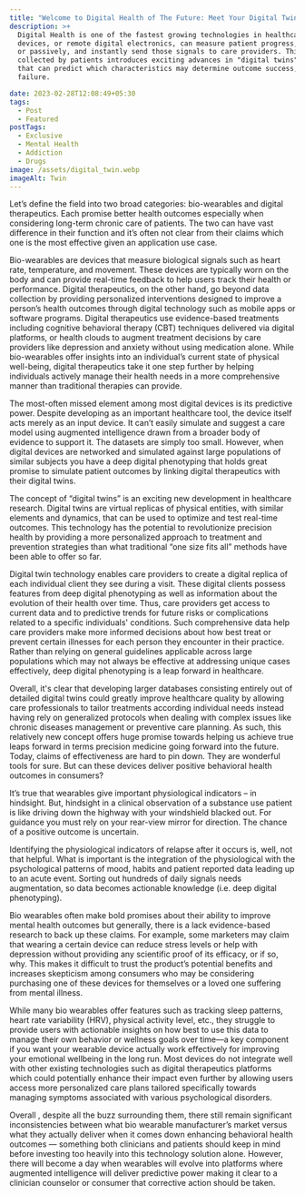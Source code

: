 ```yaml
---
title: "Welcome to Digital Health of The Future: Meet Your Digital Twin"
description: >+
  Digital Health is one of the fastest growing technologies in healthcare. Edge
  devices, or remote digital electronics, can measure patient progress, actively
  or passively, and instantly send those signals to care providers. This data,
  collected by patients introduces exciting advances in "digital twins" science
  that can predict which characteristics may determine outcome success, or
  failure.

date: 2023-02-28T12:08:49+05:30
tags:
  - Post
  - Featured
postTags:
  - Exclusive
  - Mental Health
  - Addiction
  - Drugs
image: /assets/digital_twin.webp
imageAlt: Twin
---
```

Let’s define the field into two broad categories: bio-wearables and digital therapeutics. Each promise better health outcomes especially when considering long-term chronic care of patients. The two can have vast difference in their function and it’s often not clear from their claims which one is the most effective given an application use case.

Bio-wearables are devices that measure biological signals such as heart rate, temperature, and movement. These devices are typically worn on the body and can provide real-time feedback to help users track their health or performance. Digital therapeutics, on the other hand, go beyond data collection by providing personalized interventions designed to improve a person’s health outcomes through digital technology such as mobile apps or software programs. Digital therapeutics use evidence-based treatments including cognitive behavioral therapy (CBT) techniques delivered via digital platforms, or health clouds to augment treatment decisions by care providers like depression and anxiety without using medication alone. While bio-wearables offer insights into an individual’s current state of physical well-being, digital therapeutics take it one step further by helping individuals actively manage their health needs in a more comprehensive manner than traditional therapies can provide.

The most-often missed element among most digital devices is its predictive power. Despite developing as an important healthcare tool, the device itself acts merely as an input device. It can’t easily simulate and suggest a care model using augmented intelligence drawn from a broader body of evidence to support it. The datasets are simply too small. However, when digital devices are networked and simulated against large populations of similar subjects you have a deep digital phenotyping that holds great promise to simulate patient outcomes by linking digital therapeutics with their digital twins.

The concept of “digital twins” is an exciting new development in healthcare research. Digital twins are virtual replicas of physical entities, with similar elements and dynamics, that can be used to optimize and test real-time outcomes. This technology has the potential to revolutionize precision health by providing a more personalized approach to treatment and prevention strategies than what traditional “one size fits all” methods have been able to offer so far.

Digital twin technology enables care providers to create a digital replica of each individual client they see during a visit. These digital clients possess features from deep digital phenotyping as well as information about the evolution of their health over time. Thus, care providers get access to current data and to predictive trends for future risks or complications related to a specific individuals' conditions. Such comprehensive data help care providers make more informed decisions about how best treat or prevent certain illnesses for each person they encounter in their practice. Rather than relying on general guidelines applicable across large populations which may not always be effective at addressing unique cases effectively, deep digital phenotyping is a leap forward in healthcare.

Overall, it's clear that developing larger databases consisting entirely out of detailed digital twins could greatly improve healthcare quality by allowing care professionals to tailor treatments according individual needs instead having rely on generalized protocols when dealing with complex issues like chronic diseases management or preventive care planning. As such, this relatively new concept offers huge promise towards helping us achieve true leaps forward in terms precision medicine going forward into the future. Today, claims of effectiveness are hard to pin down. They are wonderful tools for sure. But can these devices deliver positive behavioral health outcomes in consumers?

It’s true that wearables give important physiological indicators – in hindsight. But, hindsight in a clinical observation of a substance use patient is like driving down the highway with your windshield blacked out. For guidance you must rely on your rear-view mirror for direction. The chance of a positive outcome is uncertain.

Identifying the physiological indicators of relapse after it occurs is, well, not that helpful. What is important is the integration of the physiological with the psychological patterns of mood, habits and patient reported data leading up to an acute event. Sorting out hundreds of daily signals needs augmentation, so data becomes actionable knowledge (i.e. deep digital phenotyping).

Bio wearables often make bold promises about their ability to improve mental health outcomes but generally, there is a lack evidence-based research to back up these claims. For example, some marketers may claim that wearing a certain device can reduce stress levels or help with depression without providing any scientific proof of its efficacy, or if so, why. This makes it difficult to trust the product’s potential benefits and increases skepticism among consumers who may be considering purchasing one of these devices for themselves or a loved one suffering from mental illness.

While many bio wearables offer features such as tracking sleep patterns, heart rate variability (HRV), physical activity level, etc., they struggle to provide users with actionable insights on how best to use this data to manage their own behavior or wellness goals over time—a key component if you want your wearable device actually work effectively for improving your emotional wellbeing in the long run. Most devices do not integrate well with other existing technologies such as digital therapeutics platforms which could potentially enhance their impact even further by allowing users access more personalized care plans tailored specifically towards managing symptoms associated with various psychological disorders.

Overall , despite all the buzz surrounding them, there still remain significant inconsistencies between what bio wearable manufacturer’s market versus what they actually deliver when it comes down enhancing behavioral health outcomes — something both clinicians and patients should keep in mind before investing too heavily into this technology solution alone. However, there will become a day when wearables will evolve into platforms where augmented intelligence will deliver predictive power making it clear to a clinician counselor or consumer that corrective action should be taken.